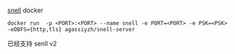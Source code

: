 [snell](https://github.com/surge-networks/snell) docker

```shell
docker run  -p <PORT>:<PORT> --name snell -e PORT=<PORT> -e PSK=<PSK> -eOBFS={http,tls} agassiyzh/snell-server

```

已经支持 senll v2
